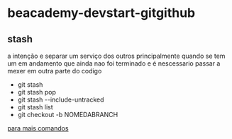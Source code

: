 # beacademy-devstart-gitgithub

## stash
a intenção e separar um serviço dos outros principalmente quando se tem um em andamento que ainda nao foi terminado e é nescessario passar a mexer em outra parte do codigo

- git stash 
- git stash pop
- git stash --include-untracked
- git stash list
- git checkout -b NOMEDABRANCH

[para mais comandos](https://comandosgit.github.io/)
